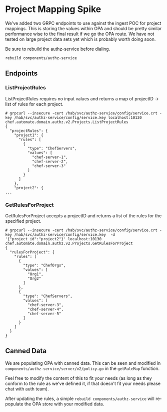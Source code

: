 # Project Mapping Spike

We've added two GRPC endpoints to use against the ingest POC for project mappings.
This is storing the values within OPA and should be pretty similar performance wise
to the final result if we go the OPA route. We have not tested on large project data
sets yet which is probably worth doing soon.

Be sure to rebuild the authz-service before dialing.

```
rebuild components/authz-service
```

## Endpoints

### ListProjectRules

ListProjectRules requires no input values and returns a map of projectID -> list of rules for each project.

```
# grpcurl --insecure -cert /hab/svc/authz-service/config/service.crt -key /hab/svc/authz-service/config/service.key localhost:10130 chef.automate.domain.authz.v2.Projects.ListProjectRules
{
  "projectRules": {
    "project1": {
      "rules": [
        {
          "type": "ChefServers",
          "values": [
            "chef-server-1",
            "chef-server-2",
            "chef-server-3"
          ]
        }
      ]
    },
    "project2": {
...
```

### GetRulesForProject

GetRulesForProject accepts a projectID and returns a list of the rules for the specified project.

```
# grpcurl --insecure -cert /hab/svc/authz-service/config/service.crt -key /hab/svc/authz-service/config/service.key  -d '{"project_id":"project2"}' localhost:10130 chef.automate.domain.authz.v2.Projects.GetRulesForProject
{
  "rulesForProject": {
    "rules": [
      {
        "type": "ChefOrgs",
        "values": [
          "Org1",
          "Org2"
        ]
      },
      {
        "type": "ChefServers",
        "values": [
          "chef-server-3",
          "chef-server-4",
          "chef-server-5"
        ]
      }
    ]
  }
}
```

## Canned Data

We are populating OPA with canned data. This can be seen and modified in
`components/authz-service/server/v2/policy.go` in the `getRuleMap` function.

Feel free to modify the content of this to fit your needs (as long as they
conform to the rule as we've defined it, if that doesn't fit your needs
please chat with auth team).

After updating the rules, a simple `rebuild components/authz-service` will
re-populate the OPA store with your modified data.
